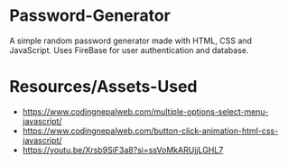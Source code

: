 # Password-Generator
A simple random password generator made with HTML, CSS and JavaScript. Uses FireBase for user authentication and database.

# Resources/Assets-Used
- https://www.codingnepalweb.com/multiple-options-select-menu-javascript/
- https://www.codingnepalweb.com/button-click-animation-html-css-javascript/
- https://youtu.be/Xrsb9SiF3a8?si=ssVoMkARUjjLGHL7
